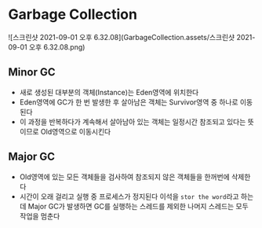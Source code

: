 # Garbage Collection

![스크린샷 2021-09-01 오후 6.32.08](GarbageCollection.assets/스크린샷 2021-09-01 오후 6.32.08.png)

## Minor GC

* 새로 생성된 대부분의 객체(Instance)는 Eden영역에 위치한다
* Eden영역에 GC가 한 번 발생한 후 살아남은 객체는 Survivor영역 중 하나로 이동된다
* 이 과정을 반복하다가 계속해서 살아남아 있는 객체는 일정시간 참조되고 있다는 뜻이므로 Old영역으로 이동시킨다

## Major GC

* Old영역에 있는 모든 객체들을 검사하여 참조되지 않은 객체들을 한꺼번에 삭제한다
* 시간이 오래 걸리고 실행 중 프로세스가 정지된다 이석을 `stor the word`라고 하는데 Major GC가 발생하면 GC를 실행하는 스레드를 제외한 나머지 스레드는 모두 작업을 멈춘다
